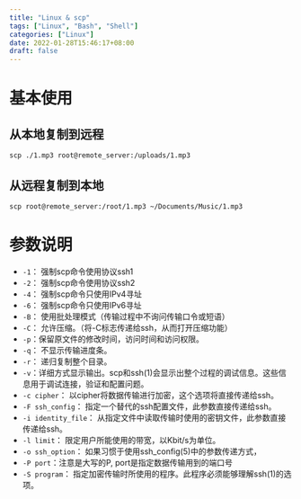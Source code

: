 ```yaml
---
title: "Linux & scp"
tags: ["Linux", "Bash", "Shell"]
categories: ["Linux"]
date: 2022-01-28T15:46:17+08:00
draft: false
---
```


# 基本使用

## 从本地复制到远程

```shell
scp ./1.mp3 root@remote_server:/uploads/1.mp3
```

## 从远程复制到本地

```shell
scp root@remote_server:/root/1.mp3 ~/Documents/Music/1.mp3
```

# 参数说明

- `-1`： 强制scp命令使用协议ssh1
- `-2`： 强制scp命令使用协议ssh2
- `-4`： 强制scp命令只使用IPv4寻址
- `-6`： 强制scp命令只使用IPv6寻址
- `-B`： 使用批处理模式（传输过程中不询问传输口令或短语）
- `-C`： 允许压缩。（将-C标志传递给ssh，从而打开压缩功能）
- `-p`：保留原文件的修改时间，访问时间和访问权限。
- `-q`： 不显示传输进度条。
- `-r`： 递归复制整个目录。
- `-v`：详细方式显示输出。scp和ssh(1)会显示出整个过程的调试信息。这些信息用于调试连接，验证和配置问题。
- `-c cipher`： 以cipher将数据传输进行加密，这个选项将直接传递给ssh。
- `-F ssh_config`： 指定一个替代的ssh配置文件，此参数直接传递给ssh。
- `-i identity_file`： 从指定文件中读取传输时使用的密钥文件，此参数直接传递给ssh。
- `-l limit`： 限定用户所能使用的带宽，以Kbit/s为单位。
- `-o ssh_option`： 如果习惯于使用ssh_config(5)中的参数传递方式，
- `-P port`：注意是大写的P, port是指定数据传输用到的端口号
- `-S program`： 指定加密传输时所使用的程序。此程序必须能够理解ssh(1)的选项。
